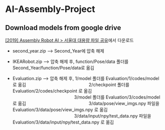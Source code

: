 # AI-Assembly-Project


## Download models from google drive

[[2019] Assembly Robot AI > 서울대 대용량 파일 공유](https://drive.google.com/drive/folders/1iMKuNfvyc5x8pfoO2DiyxCkWfwr13Jw0)에서 다운로드

* second_year.zip --> Second_Year에 압축 해제

* IKEARobot.zip --> 압축 해제 후, function/Pose/data 폴더를 Second_Year/function/Pose/data로 옮김

* Evaluation.zip --> 압축 해제 후, 1/model 폴더를 Evaluation/1/codes/model 로 옮김
　　　　　　　　　　　　　　2/checkpoint 폴더를 Evaluation/2/codes/checkpoint 로 옮김
　　　　　　　　　　　　　　3/model 폴더를 Evaluation/3/codes/model 로 옮김
　　　　　　　　　　　　　　3/data/pose/view_imgs.npy 파일을 Evaluation/3/data/pose/view_imgs.npy 로 옮김
　　　　　　　　　　　　　　3/data/input/npy/test_data.npy 파일을 Evaluation/3/data/input/npy/test_data.npy 로 옮김